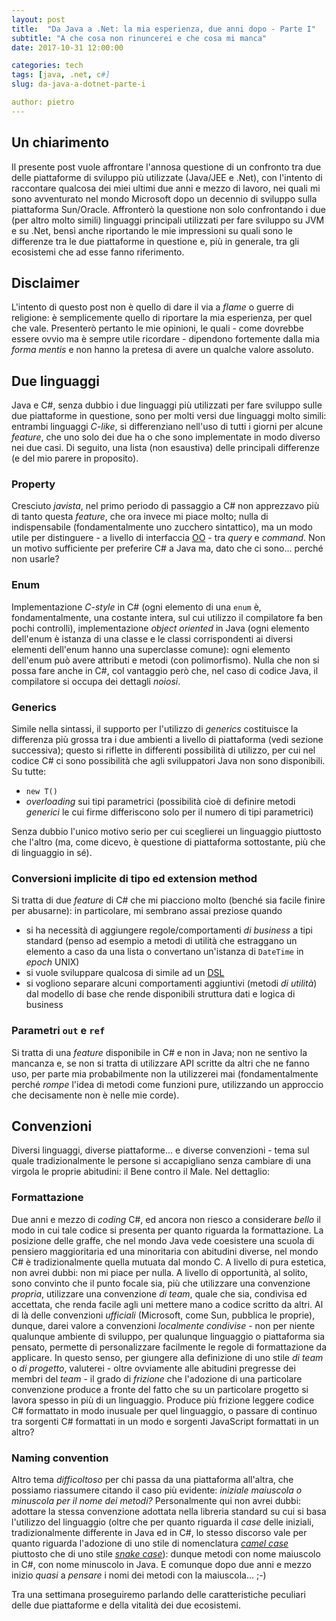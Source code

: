 ```yaml
---
layout: post
title:  "Da Java a .Net: la mia esperienza, due anni dopo - Parte I"
subtitle: "A che cosa non rinuncerei e che cosa mi manca"
date: 2017-10-31 12:00:00

categories: tech
tags: [java, .net, c#]
slug: da-java-a-dotnet-parte-i

author: pietro
---
```

## Un chiarimento
Il presente post vuole affrontare l'annosa questione di un confronto tra due delle piattaforme di sviluppo più utilizzate (Java/JEE e .Net), con l'intento di raccontare qualcosa dei miei ultimi due anni e mezzo di lavoro, nei quali mi sono avventurato nel mondo Microsoft dopo un decennio di sviluppo sulla piattaforma Sun/Oracle.
Affronterò la questione non solo confrontando i due (per altro molto simili) linguaggi principali utilizzati per fare sviluppo su JVM e su .Net, bensì anche riportando le mie impressioni su quali sono le differenze tra le due piattaforme in questione e, più in generale, tra gli ecosistemi che ad esse fanno riferimento.

## Disclaimer
L'intento di questo post non è quello di dare il via a _flame_ o guerre di religione: è semplicemente quello di riportare la mia esperienza, per quel che vale. Presenterò pertanto le mie opinioni, le quali - come dovrebbe essere ovvio ma è sempre utile ricordare - dipendono fortemente dalla mia _forma mentis_ e non hanno la pretesa di avere un qualche valore assoluto.

## Due linguaggi
Java e C#, senza dubbio i due linguaggi più utilizzati per fare sviluppo sulle due piattaforme in questione, sono per molti versi due linguaggi molto simili: entrambi linguaggi _C-like_, si differenziano nell'uso di tutti i giorni per alcune _feature_, che uno solo dei due ha o che sono implementate in modo diverso nei due casi. Di seguito, una lista (non esaustiva) delle principali differenze (e del mio parere in proposito).

### Property
Cresciuto _javista_, nel primo periodo di passaggio a C# non apprezzavo più di tanto questa _feature_, che ora invece mi piace molto; nulla di indispensabile (fondamentalmente uno zucchero sintattico), ma un modo utile per distinguere - a livello di interfaccia [OO](https://en.wikipedia.org/wiki/Object-oriented_programming) - tra _query_ e _command_. Non un motivo sufficiente per preferire C# a Java ma, dato che ci sono... perché non usarle?

### Enum
Implementazione _C-style_ in C# (ogni elemento di una `enum` è, fondamentalmente, una costante intera, sul cui utilizzo il compilatore fa ben pochi controlli), implementazione _object oriented_ in Java (ogni elemento dell'enum è istanza di una classe e le classi corrispondenti ai diversi elementi dell'enum hanno una superclasse comune): ogni elemento dell'enum può avere attributi e metodi (con polimorfismo). Nulla che non si possa fare anche in C#, col vantaggio però che, nel caso di codice Java, il compilatore si occupa dei dettagli _noiosi_.

### Generics
Simile nella sintassi, il supporto per l'utilizzo di _generics_ costituisce la differenza più grossa tra i due ambienti a livello di piattaforma (vedi sezione successiva); questo si riflette in differenti possibilità di utilizzo, per cui nel codice C# ci sono possibilità che agli sviluppatori Java non sono disponibili. Su tutte:

* `new T()`
* _overloading_ sui tipi parametrici (possibilità cioè di definire metodi _generici_ le cui firme differiscono solo per il numero di tipi parametrici)

Senza dubbio l'unico motivo serio per cui sceglierei un linguaggio piuttosto che l'altro (ma, come dicevo, è questione di piattaforma sottostante, più che di linguaggio in sé).

### Conversioni implicite di tipo ed extension method
Si tratta di due _feature_ di C# che mi piacciono molto (benché sia facile finire per abusarne): in particolare, mi sembrano assai preziose quando

* si ha necessità di aggiungere regole/comportamenti _di business_ a tipi standard (penso ad esempio a metodi di utilità che estraggano un elemento a caso da una lista o convertano un'istanza di `DateTime` in _epoch_ UNIX)
* si vuole sviluppare qualcosa di simile ad un [DSL](https://en.wikipedia.org/wiki/Domain-specific_language)
* si vogliono separare alcuni comportamenti aggiuntivi (metodi _di utilità_) dal modello di base che rende disponibili struttura dati e logica di business

### Parametri `out` e `ref`
Si tratta di una _feature_ disponibile in C# e non in Java; non ne sentivo la mancanza e, se non si tratta di utilizzare API scritte da altri che ne fanno uso, per parte mia probabilmente non la utilizzerei mai (fondamentalmente perché _rompe_ l'idea di metodi come funzioni pure, utilizzando un approccio che decisamente non è nelle mie corde).

## Convenzioni
Diversi linguaggi, diverse piattaforme... e diverse convenzioni - tema sul quale tradizionalmente le persone si accapigliano senza cambiare di una virgola le proprie abitudini: il Bene contro il Male. Nel dettaglio:
### Formattazione
Due anni e mezzo di _coding_ C#, ed ancora non riesco a considerare _bello_ il modo in cui tale codice si presenta per quanto riguarda la formattazione. La posizione delle graffe, che nel mondo Java vede coesistere una scuola di pensiero maggioritaria ed una minoritaria con abitudini diverse, nel mondo C# è tradizionalmente quella mutuata dal mondo C. A livello di pura estetica, non avrei dubbi: non mi piace per nulla. A livello di opportunità, al solito, sono convinto che il punto focale sia, più che utilizzare una convenzione _propria_, utilizzare una convenzione _di team_, quale che sia, condivisa ed accettata, che renda facile agli uni mettere mano a codice scritto da altri. Al di là delle convenzioni _ufficiali_ (Microsoft, come Sun, pubblica le proprie), dunque, darei valore a convenzioni _localmente condivise_ - non per niente qualunque ambiente di sviluppo, per qualunque linguaggio o piattaforma sia pensato, permette di personalizzare facilmente le regole di formattazione da applicare. In questo senso, per giungere alla definizione di uno stile _di team_ o _di progetto_, valuterei - oltre ovviamente alle abitudini pregresse dei membri del _team_ - il grado di _frizione_ che l'adozione di una particolare convenzione produce a fronte del fatto che su un particolare progetto si lavora spesso in più di un linguaggio. Produce più frizione leggere codice C# formattato in modo inusuale per quel linguaggio, o passare di continuo tra sorgenti C# formattati in un modo e sorgenti JavaScript formattati in un altro?

### Naming convention
Altro tema _difficoltoso_ per chi passa da una piattaforma all'altra, che possiamo riassumere citando il caso più evidente: _iniziale maiuscola o minuscola per il nome dei metodi?_ Personalmente qui non avrei dubbi: adottare la stessa convenzione adottata nella libreria standard su cui si basa l'utilizzo del linguaggio (oltre che per quanto riguarda il _case_ delle iniziali, tradizionalmente differente in Java ed in C#, lo stesso discorso vale per quanto riguarda l'adozione di uno stile di nomenclatura [_camel case_](https://en.wikipedia.org/wiki/Camel_case) piuttosto che di uno stile [_snake case_](https://en.wikipedia.org/wiki/Snake_case)): dunque metodi con nome maiuscolo in C#, con nome minuscolo in Java.
E comunque dopo due anni e mezzo inizio *quasi* a _pensare_ i nomi dei metodi con la maiuscola... ;-)

Tra una settimana proseguiremo parlando delle caratteristiche peculiari delle due piattaforme e della vitalità dei due ecosistemi.